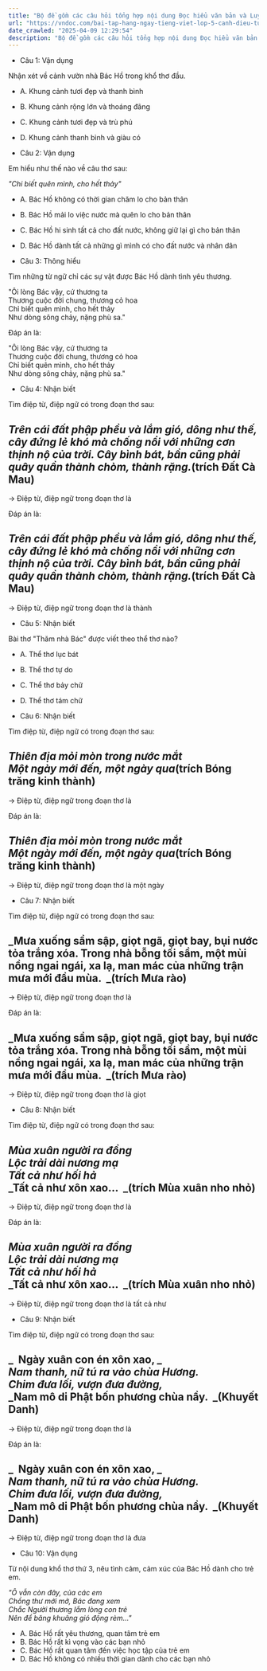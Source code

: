 ```yaml
---
title: "Bộ đề gồm các câu hỏi tổng hợp nội dung Đọc hiểu văn bản và Luyện từ và câu được học ở Tuần 26 trong chương trình Tiếng Việt lớp 5 Tập 2 Cánh Diều"
url: "https://vndoc.com/bai-tap-hang-ngay-tieng-viet-lop-5-canh-dieu-tuan-26-thu-2-337945"
date_crawled: "2025-04-09 12:29:54"
description: "Bộ đề gồm các câu hỏi tổng hợp nội dung Đọc hiểu văn bản và Luyện từ và câu được học ở Tuần 26 trong chương trình Tiếng Việt lớp 5 Tập 2 Cánh Diều"
---
```


* Câu 1:  Vận dụng

Nhận xét về cảnh vườn nhà Bác Hồ trong khổ thơ đầu.

  * A. Khung cảnh tươi đẹp và thanh bình 
  * B. Khung cảnh rộng lớn và thoáng đãng 
  * C. Khung cảnh tươi đẹp và trù phú 
  * D. Khung cảnh thanh bình và giàu có 



* Câu 2:  Vận dụng

Em hiểu như thế nào về câu thơ sau:

_"Chi biết quên mình, cho hết thảy"_

  * A. Bác Hồ không có thời gian chăm lo cho bản thân 
  * B. Bác Hồ mải lo việc nước mà quên lo cho bản thân 
  * C. Bác Hồ hi sinh tất cả cho đất nước, không giữ lại gì cho bản thân 
  * D. Bác Hồ dành tất cả những gì mình có cho đất nước và nhân dân 



* Câu 3:  Thông hiểu

Tìm những từ ngữ chỉ các sự vật được Bác Hồ dành tình yêu thương.

"Ôi lòng Bác vậy, cứ thương ta  
Thương cuộc đời chung, thương cỏ hoa  
Chỉ biết quên mình, cho hết thảy  
Như dòng sông chảy, nặng phù sa."

Đáp án là:

"Ôi lòng Bác vậy, cứ thương ta  
Thương cuộc đời chung, thương cỏ hoa  
Chỉ biết quên mình, cho hết thảy  
Như dòng sông chảy, nặng phù sa."

* Câu 4:  Nhận biết

Tìm điệp từ, điệp ngữ có trong đoạn thơ sau:

_Trên cái đất phập phều và lắm gió, dông như thế, cây đứng lẻ khó mà chống nổi với những cơn thịnh nộ của trời. Cây bình bát, bần cũng phải quây quần thành chòm, thành rặng._(trích Đất Cà Mau)  
---  
  
→ Điệp từ, điệp ngữ trong đoạn thơ là 

Đáp án là:

_Trên cái đất phập phều và lắm gió, dông như thế, cây đứng lẻ khó mà chống nổi với những cơn thịnh nộ của trời. Cây bình bát, bần cũng phải quây quần thành chòm, thành rặng._(trích Đất Cà Mau)  
---  
  
→ Điệp từ, điệp ngữ trong đoạn thơ là thành

* Câu 5:  Nhận biết

Bài thơ "Thăm nhà Bác" được viết theo thể thơ nào?

  * A. Thể thơ lục bát 
  * B. Thể thơ tự do 
  * C. Thể thơ bảy chữ 
  * D. Thể thơ tám chữ 



* Câu 6:  Nhận biết

Tìm điệp từ, điệp ngữ có trong đoạn thơ sau:

_Thiên địa mỏi mòn trong nước mắt_  
 _Một ngày mới đến, một ngày qua_(trích Bóng trăng kinh thành)  
---  
  
→ Điệp từ, điệp ngữ trong đoạn thơ là 

Đáp án là:

_Thiên địa mỏi mòn trong nước mắt_  
 _Một ngày mới đến, một ngày qua_(trích Bóng trăng kinh thành)  
---  
  
→ Điệp từ, điệp ngữ trong đoạn thơ là một ngày

* Câu 7:  Nhận biết

Tìm điệp từ, điệp ngữ có trong đoạn thơ sau:

_Mưa xuống sầm sập, giọt ngã, giọt bay, bụi nước tỏa trắng xóa. Trong nhà bỗng tối sầm, một mùi nồng ngai ngái, xa lạ, man mác của những trận mưa mới đầu mùa.  _(trích Mưa rào)  
---  
  
→ Điệp từ, điệp ngữ trong đoạn thơ là 

Đáp án là:

_Mưa xuống sầm sập, giọt ngã, giọt bay, bụi nước tỏa trắng xóa. Trong nhà bỗng tối sầm, một mùi nồng ngai ngái, xa lạ, man mác của những trận mưa mới đầu mùa.  _(trích Mưa rào)  
---  
  
→ Điệp từ, điệp ngữ trong đoạn thơ là giọt

* Câu 8:  Nhận biết

Tìm điệp từ, điệp ngữ có trong đoạn thơ sau:

_Mùa xuân người ra đồng_  
 _Lộc trải dài nương mạ_  
 _Tất cả như hối hả_  
 _Tất cả như xôn xao...  _(trích Mùa xuân nho nhỏ)  
---  
  
→ Điệp từ, điệp ngữ trong đoạn thơ là 

Đáp án là:

_Mùa xuân người ra đồng_  
 _Lộc trải dài nương mạ_  
 _Tất cả như hối hả_  
 _Tất cả như xôn xao...  _(trích Mùa xuân nho nhỏ)  
---  
  
→ Điệp từ, điệp ngữ trong đoạn thơ là tất cả như

* Câu 9:  Nhận biết

Tìm điệp từ, điệp ngữ có trong đoạn thơ sau:

_  Ngày xuân con én xôn xao, _  
_Nam thanh, nữ tú ra vào chùa Hương._  
_Chim đưa lối, vượn đưa đường,_  
_Nam mô di Phật bốn phương chùa nầy.  _(Khuyết Danh)  
---  
  
→ Điệp từ, điệp ngữ trong đoạn thơ là 

Đáp án là:

_  Ngày xuân con én xôn xao, _  
_Nam thanh, nữ tú ra vào chùa Hương._  
_Chim đưa lối, vượn đưa đường,_  
_Nam mô di Phật bốn phương chùa nầy.  _(Khuyết Danh)  
---  
  
→ Điệp từ, điệp ngữ trong đoạn thơ là đưa

* Câu 10:  Vận dụng

Từ nội dung khổ thơ thứ 3, nêu tình cảm, cảm xúc của Bác Hồ dành cho trẻ em.

_"Ô vẫn còn đây, của các em_  
 _Chồng thư mới mở, Bác đang xem_  
 _Chắc Người thương lắm lòng con trẻ_  
 _Nên để băng khuâng gió động rèm..."_

  * A. Bác Hồ rất yêu thương, quan tâm trẻ em 
  * B. Bác Hồ rất kì vọng vào các bạn nhỏ 
  * C. Bác Hồ rất quan tâm đến việc học tập của trẻ em 
  * D. Bác Hồ không có nhiều thời gian dành cho các bạn nhỏ 


